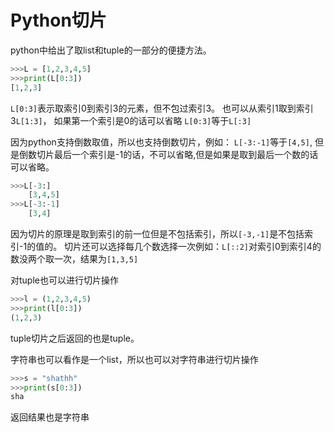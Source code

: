 # Python切片
python中给出了取list和tuple的一部分的便捷方法。

```python
>>>L = [1,2,3,4,5]
>>>print(L[0:3])
[1,2,3]
```
`L[0:3]`表示取索引0到索引3的元素，但不包过索引3。
也可以从索引1取到索引3`L[1:3]`，
如果第一个索引是0的话可以省略
`L[0:3]`等于`L[:3]`

因为python支持倒数取值，所以也支持倒数切片，例如：
`L[-3:-1]`等于`[4,5]`, 但是倒数切片最后一个索引是-1的话，不可以省略,但是如果是取到最后一个数的话可以省略。
```python
>>>L[-3:]
    [3,4,5]
>>>L[-3:-1]
    [3,4]
```
因为切片的原理是取到索引的前一位但是不包括索引，所以`[-3,-1]`是不包括索引-1的值的。
切片还可以选择每几个数选择一次例如：`L[::2]`对索引0到索引4的数没两个取一次，结果为`[1,3,5]`

对tuple也可以进行切片操作
```python
>>>l = (1,2,3,4,5)
>>>print(l[0:3])
(1,2,3)
```
tuple切片之后返回的也是tuple。

字符串也可以看作是一个list，所以也可以对字符串进行切片操作
```python
>>>s = "shathh"
>>>print(s[0:3])
sha
```
返回结果也是字符串